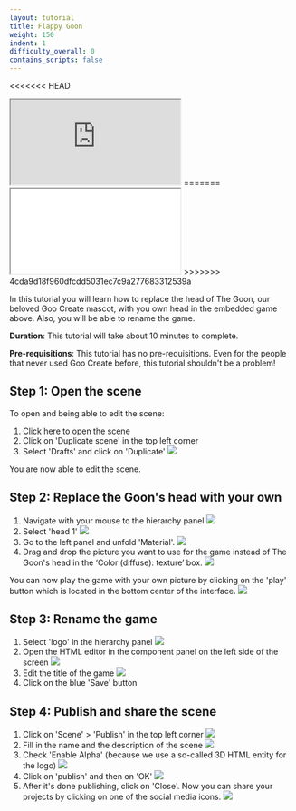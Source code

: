 ```yaml
---
layout: tutorial
title: Flappy Goon
weight: 150
indent: 1
difficulty_overall: 0
contains_scripts: false
---
```

<<<<<<< HEAD
<iframe src="https://c1.goote.ch/80272d90cd6c47618e647117e2615902.scene" title="Flappy Goon" allowfullscreen></iframe>
=======
<iframe allowfullscreen src="//c1.goote.ch/80272d90cd6c47618e647117e2615902.scene" title="Flappy Goon"></iframe>
>>>>>>> 4cda9d18f960dfcdd5031ec7c9a277683312539a

In this tutorial you will learn how to replace the head of The Goon, our beloved Goo Create mascot, with you own head in the embedded game above. Also, you will be able to rename the game.



**Duration**: This tutorial will take about 10 minutes to complete.

**Pre-requisitions**: This tutorial has no pre-requisitions. Even for the people that never used Goo Create before, this tutorial shouldn't be a problem!




## Step 1: Open the scene

To open and being able to edit the scene:

1. [Click here to open the scene](https://create.goocreate.com/edit/80272d90cd6c47618e647117e2615902.scene/)
2. Click on 'Duplicate scene' in the top left corner
3. Select 'Drafts' and click on 'Duplicate'
 ![](duplicate.gif)

 You are now able to edit the scene.


## Step 2: Replace the Goon's head with your own

1. Navigate with your mouse to the hierarchy panel
 ![](navigateToHierarchy.gif)
2. Select 'head 1'
![](selectHead1.gif)
3. Go to the left panel and unfold 'Material'.
![](unfoldMaterial.gif)
4. Drag and drop the picture you want to use for the game instead of The Goon's head in the ‘Color (diffuse): texture’ box.
![](dragAndDropYourHead.gif)

You can now play the game with your own picture by clicking on the 'play' button which is located in the bottom center of the interface.
![](playbutton.gif)


## Step 3: Rename the game

1. Select 'logo' in the hierarchy panel
 ![](selectLogoInHierarchy.gif)
2. Open the HTML editor in the component panel on the left side of the screen
 ![](openHTMLEditor.gif)
3. Edit the title of the game
 ![](replaceTitle.gif)
4. Click on the blue 'Save' button


## Step 4: Publish and share the scene

1. Click on 'Scene' > 'Publish' in the top left corner
 ![](publishbutton.gif)
2. Fill in the name and the description of the scene
 ![](namedescription.gif)
3. Check 'Enable Alpha' (because we use a so-called 3D HTML entity for the logo)
 ![](enableAlpha.gif)
4. Click on 'publish' and then on 'OK'
 ![](publish.gif)
5. After it's done publishing, click on 'Close'. Now you can share your projects by clicking on one of the social media icons.
 ![](sharegif.gif)
